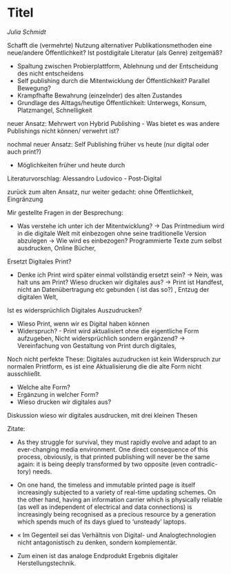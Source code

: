 
# Titel
*Julia Schmidt*

Schafft die (vermehrte) Nutzung alternativer Publikationsmethoden eine neue/andere Öffentlichkeit?
Ist postdigitale Literatur (als Genre) zeitgemäß?

- Spaltung zwischen Probierplattform, Ablehnung und der Entscheidung des nicht entscheidens
- Self publishing durch die Mitentwicklung der Öffentlichkeit? Parallel Bewegung?
- Krampfhafte Bewahrung (einzelnder) des alten Zustandes
- Grundlage des Alttags/heutige Öffentlichkeit: Unterwegs, Konsum, Platzmangel, Schnelligkeit

neuer Ansatz: Mehrwert von Hybrid Publishing - Was bietet es was andere Publishings nicht können/ verwehrt ist?

nochmal neuer Ansatz: Self Publishing früher vs heute (nur digital oder auch print?)

- Möglichkeiten früher und heute durch


Literaturvorschlag: Alessandro Ludovico - Post-Digital




zurück zum alten Ansatz, nur weiter gedacht: ohne Öffentlichkeit, Eingränzung

Mir gestellte Fragen in der Besprechung: 

- Was verstehe ich unter ich der Mitentwicklung? 
-> Das Printmedium wird in die digitale Welt mit einbezogen ohne seine traditionelle Version abzulegen -> Wie wird es einbezogen? Programmierte Texte zum selbst ausdrucken, Online Bücher,

Ersetzt Digitales Print?

- Denke ich Print wird später einmal vollständig ersetzt sein? -> Nein, was halt uns am Print? Wieso drucken wir digitales aus? -> Print ist Handfest, nicht an Datenübertragung etc gebunden ( ist das so?) , Entzug der digitalen Welt, 

Ist es widersprüchlich Digitales Auszudrucken?

- Wieso Print, wenn wir es Digital haben können
- Widerspruch? - Print wird aktualisiert ohne die eigentliche Form aufzugeben, Nicht widersprüchlich sondern ergänzend? -> Vereinfachung von Gestaltung von Print durch digitales, 

Noch nicht perfekte These: Digitales auzudrucken ist kein Widerspruch zur normalen Printform, es ist eine Aktualisierung die die alte Form nicht ausschließt. 

- Welche alte Form?
- Ergänzung in welcher Form?
- Wieso drucken wir digitales aus?

Diskussion wieso wir digitales ausdrucken, mit drei kleinen Thesen

Zitate:

- As they struggle for survival, they must rapidly evolve and adapt to an ever-changing media environment. One direct consequence of this process, obviously, is that printed publishing will never be the same again: it is being deeply transformed by two opposite (even contradic- tory) needs.

- On one hand, the timeless and immutable printed page is itself increasingly subjected to a variety of real-time updating schemes. On the other hand, having an information carrier which is physically reliable (as well as independent of electrical and data connections) is increasingly being recognised as a precious resource by a generation which spends much of its days glued to ‘unsteady’ laptops.

- « Im Gegenteil sei das Verhältnis von Digital- und Analogtechnologien nicht antagonistisch zu denken, sondern komplementär. 
-  Zum einen ist das analoge Endprodukt Ergebnis digitaler Herstellungstechnik. 

